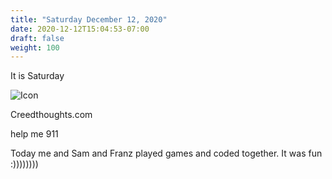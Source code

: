 ```yaml
---
title: "Saturday December 12, 2020"
date: 2020-12-12T15:04:53-07:00
draft: false
weight: 100
---
```


It is Saturday

![Icon](/images/al.jpg)

Creedthoughts.com

help me 911

Today me and Sam and Franz played games and coded together. It was fun :))))))))